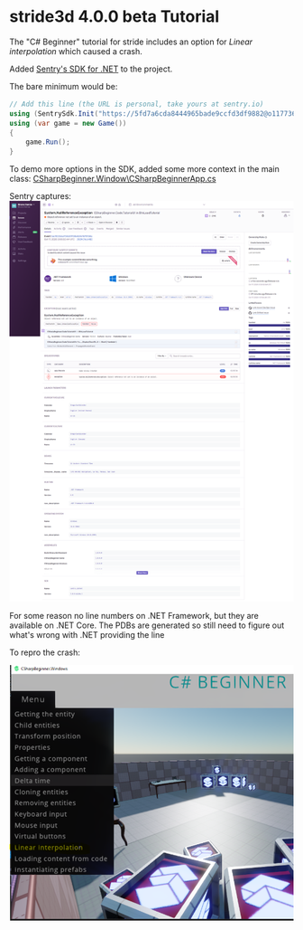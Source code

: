 # stride3d 4.0.0 beta Tutorial

The "C# Beginner" tutorial for stride includes an option for _Linear interpolation_ which caused a crash.

Added [Sentry's SDK for .NET](https://github.com/getsentry/sentry-dotnet) to the project.

The bare minimum would be:

```csharp
// Add this line (the URL is personal, take yours at sentry.io)
using (SentrySdk.Init("https://5fd7a6cda8444965bade9ccfd3df9882@o117736.ingest.sentry.io/1188141"))
using (var game = new Game())
{
    game.Run();
}
```

To demo more options in the SDK, added some more context in the main class: [CSharpBeginner.Window\CSharpBeginnerApp.cs](CSharpBeginner.Windows%2fCSharpBeginnerApp.cs)

Sentry captures:
![Sentry event](img/stride-sentry.png)

For some reason no line numbers on .NET Framework, but they are available on .NET Core.
The PDBs are generated so still need to figure out what's wrong with .NET providing the line


To repro the crash:

![tutorial bug](img/stride-tutorial-bug.png)